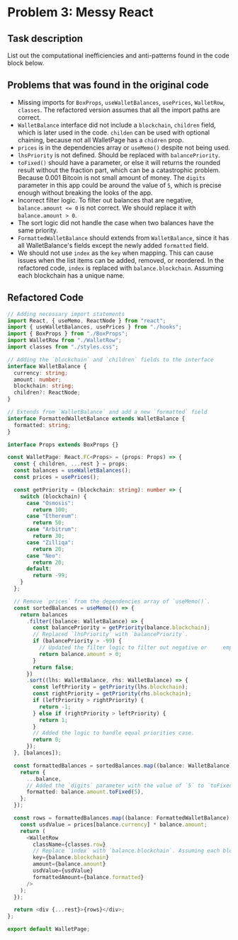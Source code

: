 # Problem 3: Messy React

## Task description

List out the computational inefficiencies and anti-patterns found in the code block below.

## Problems that was found in the original code

- Missing imports for `BoxProps`, `useWalletBalances`, `usePrices`, `WalletRow`, `classes`. The refactored version assumes that all the import paths are correct.
- `WalletBalance` interface did not include a `blockchain`, `children` field, which is later used in the code. `childen` can be used with optional chaining, because not all WalletPage has a `chidren` prop.
- `prices` is in the dependencies array or `useMemo()` despite not being used.
- `lhsPriority` is not defined. Should be replaced with `balancePriority`.
- `toFixed()` should have a parameter, or else it will returns the rounded result without the fraction part, which can be a catastrophic problem. Because 0.001 Bitcoin is not small amount of money. The `digits` parameter in this app could be around the value of `5`, which is precise enough without breaking the looks of the app.
- Incorrect filter logic. To filter out balances that are negative, `balance.amount <= 0` is not correct. We should replace it with `balance.amount > 0`.
- The sort logic did not handle the case when two balances have the same priority.
- `FormattedWalletBalance` should extends from `WalletBalance`, since it has all WalletBalance's fields except the newly added `formatted` field.
- We should not use `index` as the `key` when mapping. This can cause issues when the list items can be added, removed, or reordered. In the refactored code, `index` is replaced with `balance.blockchain`. Assuming each blockchain has a unique name.

## Refactored Code

```typescript
// Adding necessary import statements
import React, { useMemo, ReactNode } from "react";
import { useWalletBalances, usePrices } from "./hooks";
import { BoxProps } from "./BoxProps";
import WalletRow from "./WalletRow";
import classes from "./styles.css";

// Adding the `blockchain` and `children` fields to the interface
interface WalletBalance {
  currency: string;
  amount: number;
  blockchain: string;
  children?: ReactNode;
}

// Extends from `WalletBalance` and add a new `formatted` field
interface FormattedWalletBalance extends WalletBalance {
  formatted: string;
}

interface Props extends BoxProps {}

const WalletPage: React.FC<Props> = (props: Props) => {
  const { children, ...rest } = props;
  const balances = useWalletBalances();
  const prices = usePrices();

  const getPriority = (blockchain: string): number => {
    switch (blockchain) {
      case "Osmosis":
        return 100;
      case "Ethereum":
        return 50;
      case "Arbitrum":
        return 30;
      case "Zilliqa":
        return 20;
      case "Neo":
        return 20;
      default:
        return -99;
    }
  };

  // Remove `prices` from the dependencies array of `useMemo()`.
  const sortedBalances = useMemo(() => {
    return balances
      .filter((balance: WalletBalance) => {
        const balancePriority = getPriority(balance.blockchain);
        // Replaced `lhsPriority` with `balancePriority`.
        if (balancePriority > -99) {
          // Updated the filter logic to filter out negative or     empty balance.
          return balance.amount > 0;
        }
        return false;
      })
      .sort((lhs: WalletBalance, rhs: WalletBalance) => {
        const leftPriority = getPriority(lhs.blockchain);
        const rightPriority = getPriority(rhs.blockchain);
        if (leftPriority > rightPriority) {
          return -1;
        } else if (rightPriority > leftPriority) {
          return 1;
        }
        // Added the logic to handle equal priorities case.
        return 0;
      });
  }, [balances]);

  const formattedBalances = sortedBalances.map((balance: WalletBalance) => {
    return {
      ...balance,
      // Added the `digits` parameter with the value of `5` to `toFixed()` to display the fraction part of the amount.
      formatted: balance.amount.toFixed(5),
    };
  });

  const rows = formattedBalances.map((balance: FormattedWalletBalance) => {
    const usdValue = prices[balance.currency] * balance.amount;
    return (
      <WalletRow
        className={classes.row}
        // Replace `index` with `balance.blockchain`. Assuming each blockchain has a unique name.
        key={balance.blockchain}
        amount={balance.amount}
        usdValue={usdValue}
        formattedAmount={balance.formatted}
      />
    );
  });

  return <div {...rest}>{rows}</div>;
};

export default WalletPage;
```
